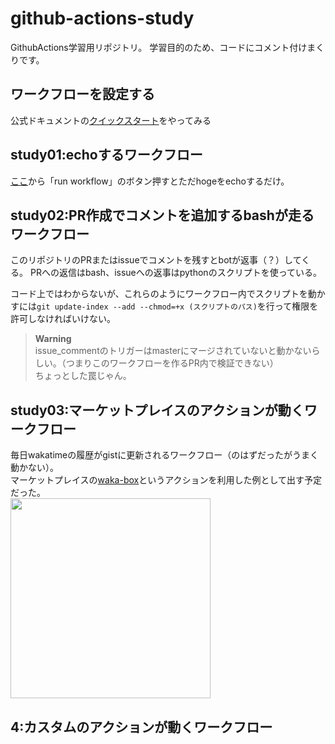 # github-actions-study
GithubActions学習用リポジトリ。
学習目的のため、コードにコメント付けまくりです。



## ワークフローを設定する
公式ドキュメントの[クイックスタート](https://docs.github.com/ja/actions/learn-github-actions/understanding-github-actions)をやってみる


## study01:echoするワークフロー
[ここ](https://github.com/izumiikezaki/github-actions-study/actions/workflows/study01.yml)から「run workflow」のボタン押すとただhogeをechoするだけ。

## study02:PR作成でコメントを追加するbashが走るワークフロー
このリポジトリのPRまたはissueでコメントを残すとbotが返事（？）してくる。
PRへの返信はbash、issueへの返事はpythonのスクリプトを使っている。


コード上ではわからないが、これらのようにワークフロー内でスクリプトを動かすには`git update-index --add --chmod=+x (スクリプトのパス)`を行って権限を許可しなければいけない。
 

> **Warning**  
> issue_commentのトリガーはmasterにマージされていないと動かないらしい。（つまりこのワークフローを作るPR内で検証できない）  
> ちょっとした罠じゃん。

## study03:マーケットプレイスのアクションが動くワークフロー
毎日wakatimeの履歴がgistに更新されるワークフロー（のはずだったがうまく動かない）。  
マーケットプレイスの[waka-box](https://github.com/marketplace/actions/waka-box)というアクションを利用した例として出す予定だった。<br/>
<img src="https://user-images.githubusercontent.com/39111330/172936254-f0114021-0aff-4285-af67-ba3631ff7656.png" width="320px">

## 4:カスタムのアクションが動くワークフロー
